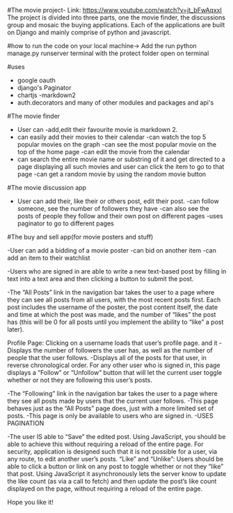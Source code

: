  #The movie project- Link: https://www.youtube.com/watch?v=jt_bFwAqxxI
The project is divided into three parts, one the movie finder, the discussions group and mosaic the buying applications.
Each of the applications are built on Django and mainly comprise of python and javascript.

#how to run the code on your local machine->
Add the run python manage.py runserver terminal with the protect folder open on terminal

#uses
- google oauth
- django's Paginator
- chartjs
-markdown2
- auth.decorators
and many of other modules and packages and api's

#The movie finder
- User can 
-add,edit their favourite movie is markdown 2.
- can easily add their movies to their calendar
-can watch the top 5 popular movies on the graph
-can see the most popular movie on the top of the home page
-can edit the movie from the calendar
- can search the entire movie name or substring of it and get directed to a page displaying all such movies and user can click the item to go to that page
-can get a random movie by using the random movie button 


#The movie discussion app

- User can add their, like their or others post, edit their post.
-can follow someone, see the number of followers they have
-can also see the posts of people they follow and their own post on different pages
-uses paginator to go to different pages

#The buy and sell app(for movie posters and stuff)

-User can add a bidding of a movie poster 
-can bid on another item 
-can add an item to their watchlist

-Users who are signed in are able to write a new text-based post by filling in text into a text area and then clicking a button to submit the post.

-The “All Posts” link in the navigation bar takes the user to a page where they can see all posts from all users, with the most recent posts first.
Each post includes the username of the poster, the post content itself, the date and time at which the post was made, and the number of “likes” the post has (this will be 0 for all posts until you implement the ability to “like” a post later).

Profile Page: Clicking on a username loads that user’s profile page. 
and it
-Displays the number of followers the user has, as well as the number of people that the user follows.
-Displays all of the posts for that user, in reverse chronological order.
For any other user who is signed in, this page displays a “Follow” or “Unfollow” button that will let the current user toggle whether or not they are following this user’s posts.

 -The “Following” link in the navigation bar takes the user to a page where they see all posts made by users that the current user follows.
-This page behaves just as the “All Posts” page does, just with a more limited set of posts.
-This page is only be available to users who are signed in.
-USES PAGINATION

-The user IS able to “Save” the edited post. Using JavaScript, you should be able to achieve this without requiring a reload of the entire page.
For security, application is designed such that it is not possible for a user, via any route, to edit another user’s posts.
“Like” and “Unlike”: Users should be able to click a button or link on any post to toggle whether or not they “like” that post.
Using JavaScript it asynchronously lets the server know to update the like count (as via a call to fetch) and then update the post’s like count displayed on the page, without requiring a reload of the entire page.

Hope you like it!


